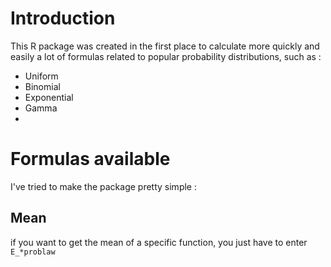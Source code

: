 # Introduction
This R package was created in the first place to calculate more quickly and easily a lot of formulas related to popular probability distributions, such as : 

- Uniform 
- Binomial
- Exponential
- Gamma
- 


# Formulas available
I've tried to make the package pretty simple : 

## Mean
if you want to get the mean of a specific function, you just have to enter `E_*problaw`
